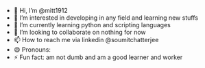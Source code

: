 - 👋 Hi, I’m @mitt1912
- 👀 I’m interested in developing in any field and learning new stuffs
- 🌱 I’m currently learning python and scripting languages
- 💞️ I’m looking to collaborate on nothing for now
- 📫 How to reach me via linkedin @soumitchatterjee
- 😄 Pronouns: 
- ⚡ Fun fact: am not dumb and am a good learner and worker

<!---
mitt1912/mitt1912 is a ✨ special ✨ repository because its `README.md` (this file) appears on your GitHub profile.
You can click the Preview link to take a look at your changes.
--->

